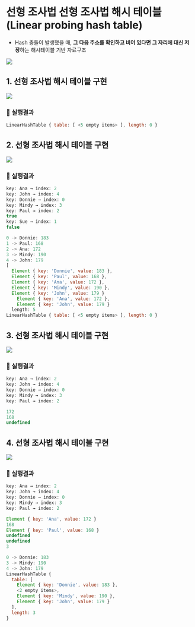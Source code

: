 # 선형 조사법 선형 조사법 해시 테이블(Linear probing hash table)

- Hash 충돌이 발생했을 때, **그 다음 주소를 확인하고 비어 있다면 그 자리에 대신 저장**하는 해시테이블 기반 자료구조

![](./Linear_probing_hash_table/images/LinearProbing.png)


## 1. 선형 조사법 해시 테이블 구현
![](./Linear_probing_hash_table/images/1.png)

### 🧪 실행결과


``` javascript
LinearHashTable { table: [ <5 empty items> ], length: 0 }
```

## 2. 선형 조사법 해시 테이블 구현
![](./Linear_probing_hash_table/images/2.png)


### 🧪 실행결과

``` javascript
key: Ana → index: 2
key: John → index: 4
key: Donnie → index: 0
key: Mindy → index: 3
key: Paul → index: 2
true
key: Sue → index: 1
false

0 -> Donnie: 183
1 -> Paul: 168
2 -> Ana: 172
3 -> Mindy: 190
4 -> John: 179
[
  Element { key: 'Donnie', value: 183 },
  Element { key: 'Paul', value: 168 },
  Element { key: 'Ana', value: 172 },
  Element { key: 'Mindy', value: 190 },
  Element { key: 'John', value: 179 }
    Element { key: 'Ana', value: 172 },
    Element { key: 'John', value: 179 }
  length: 5
LinearHashTable { table: [ <5 empty items> ], length: 0 }
```


## 3. 선형 조사법 해시 테이블 구현
![](./Linear_probing_hash_table/images/3.png)

### 🧪 실행결과


``` javascript
key: Ana → index: 2
key: John → index: 4
key: Donnie → index: 0
key: Mindy → index: 3
key: Paul → index: 2

172
168
undefined
```


## 4. 선형 조사법 해시 테이블 구현
![](./Linear_probing_hash_table/images/4.png)

### 🧪 실행결과


``` javascript
key: Ana → index: 2
key: John → index: 4
key: Donnie → index: 0
key: Mindy → index: 3
key: Paul → index: 2

Element { key: 'Ana', value: 172 }
168
Element { key: 'Paul', value: 168 }
undefined
undefined
3

0 -> Donnie: 183
3 -> Mindy: 190
4 -> John: 179
LinearHashTable {
  table: [
    Element { key: 'Donnie', value: 183 },
    <2 empty items>,
    Element { key: 'Mindy', value: 190 },
    Element { key: 'John', value: 179 }
  ],
  length: 3
}
```
